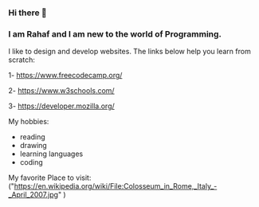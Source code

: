 ### Hi there 👋

### I am Rahaf and I am new to the world of Programming.
I like to design and develop websites.
The links below help you learn from scratch:

1- https://www.freecodecamp.org/

2- https://www.w3schools.com/

3- https://developer.mozilla.org/

My hobbies:

- reading
- drawing
-  learning languages
-  coding
  

My favorite Place to visit:("https://en.wikipedia.org/wiki/File:Colosseum_in_Rome,_Italy_-_April_2007.jpg" )

